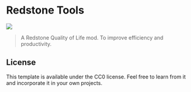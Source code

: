 # Redstone Tools
[![](https://badgen.net/badge/discord/invite/blue?icon=discord)](https://discord.gg/wAu9k2fGyK)

> A Redstone Quality of Life mod. To improve efficiency and productivity.

## License

This template is available under the CC0 license. Feel free to learn from it and incorporate it in your own projects.
